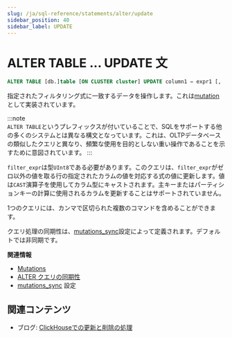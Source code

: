 ```yaml
---
slug: /ja/sql-reference/statements/alter/update
sidebar_position: 40
sidebar_label: UPDATE
---
```


# ALTER TABLE ... UPDATE 文

``` sql
ALTER TABLE [db.]table [ON CLUSTER cluster] UPDATE column1 = expr1 [, ...] [IN PARTITION partition_id] WHERE filter_expr
```

指定されたフィルタリング式に一致するデータを操作します。これは[mutation](/docs/ja/sql-reference/statements/alter/index.md#mutations)として実装されています。

:::note    
`ALTER TABLE`というプレフィックスが付いていることで、SQLをサポートする他の多くのシステムとは異なる構文となっています。これは、OLTPデータベースの類似したクエリと異なり、頻繁な使用を目的としない重い操作であることを示すために意図されています。
:::

`filter_expr`は型`UInt8`である必要があります。このクエリは、`filter_expr`がゼロ以外の値を取る行の指定されたカラムの値を対応する式の値に更新します。値は`CAST`演算子を使用してカラム型にキャストされます。主キーまたはパーティションキーの計算に使用されるカラムを更新することはサポートされていません。

1つのクエリには、カンマで区切られた複数のコマンドを含めることができます。

クエリ処理の同期性は、[mutations_sync](/docs/ja/operations/settings/settings.md/#mutations_sync)設定によって定義されます。デフォルトでは非同期です。

**関連情報**

- [Mutations](/docs/ja/sql-reference/statements/alter/index.md#mutations)
- [ALTER クエリの同期性](/docs/ja/sql-reference/statements/alter/index.md#synchronicity-of-alter-queries)
- [mutations_sync](/docs/ja/operations/settings/settings.md/#mutations_sync) 設定


## 関連コンテンツ

- ブログ: [ClickHouseでの更新と削除の処理](https://clickhouse.com/blog/handling-updates-and-deletes-in-clickhouse)
